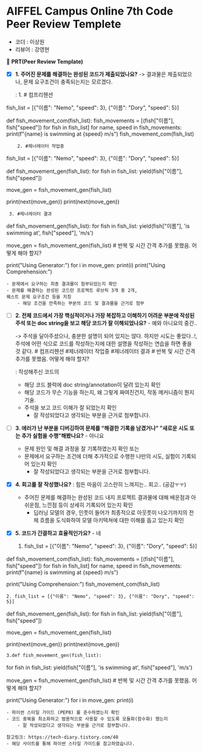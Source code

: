 # AIFFEL Campus Online 7th Code Peer Review Templete

- 코더 : 이상원
- 리뷰어 : 강영현



🔑 **PRT(Peer Review Template)**

- [x]  **1. 주어진 문제를 해결하는 완성된 코드가 제출되었나요?**
       -> 결과물은 제출되었으나, 문제 요구조건이 충족되는지는 모르겠다.
      
      : 1. # 컴프리헨션

fish_list = [{"이름": "Nemo", "speed": 3}, {"이름": "Dory", "speed": 5}]

def fish_movement_com(fish_list):
    fish_movements = [(fish["이름"], fish["speed"]) for fish in fish_list]
    for name, speed in fish_movements:
        print(f"{name} is swimming at {speed} m/s")
        fish_movement_com(fish_list)
        
        2. #제너레이터 작업중
        
fish_list = [{"이름": "Nemo", "speed": 3}, {"이름": "Dory", "speed": 5}]

def fish_movement_gen(fish_list):
  for fish in fish_list:
    yield(fish["이름"], fish["speed"])

move_gen = fish_movement_gen(fish_list)

print(next(move_gen))
print(next(move_gen))

     3. #제너레이터 결과

def fish_movement_gen(fish_list):
  for fish in fish_list:
    yield(fish["이름"], 'is swimming at', fish["speed"], 'm/s')

move_gen = fish_movement_gen(fish_list) # 반복 및 시간 간격 추가를 못했음. 어떻게 해야 할지?

print("Using Generator:")
for i in move_gen:
    print(i)
print("Using Comprehension:")

         

    - 문제에서 요구하는 최종 결과물이 첨부되었는지 확인
    - 문제를 해결하는 완성된 코드란 프로젝트 루브릭 3개 중 2개, 
    퀘스트 문제 요구조건 등을 지칭
        - 해당 조건을 만족하는 부분의 코드 및 결과물을 근거로 첨부
    
- [ ]  **2. 전체 코드에서 가장 핵심적이거나 가장 복잡하고 이해하기 어려운 부분에 작성된 
주석 또는 doc string을 보고 해당 코드가 잘 이해되었나요?** - 예와 아니요의 중간..

    -> 주석을 달아주셨으나, 충분한 설명이 되어 있지는 않다. 하지만 시도는 좋았다..!, 주석에 어떤 식으로 코드를 작성하는지에 대한 설명을
       작성하는 연습을 하면 좋을 것 같다.
       # 컴프리헨션
       #제너레이터 작업중
       #제너레이터 결과
       # 반복 및 시간 간격 추가를 못했음. 어떻게 해야 할지?

    
    : 작성해주신 코드의 
    - 해당 코드 블럭에 doc string/annotation이 달려 있는지 확인
    - 해당 코드가 무슨 기능을 하는지, 왜 그렇게 짜여진건지, 작동 메커니즘이 뭔지 기술.
    - 주석을 보고 코드 이해가 잘 되었는지 확인
        - 잘 작성되었다고 생각되는 부분을 근거로 첨부합니다.
        
- [ ]  **3. 에러가 난 부분을 디버깅하여 문제를 “해결한 기록을 남겼거나” 
”새로운 시도 또는 추가 실험을 수행”해봤나요?** - 아니요
    - 문제 원인 및 해결 과정을 잘 기록하였는지 확인 또는
    - 문제에서 요구하는 조건에 더해 추가적으로 수행한 나만의 시도, 
    실험이 기록되어 있는지 확인
        - 잘 작성되었다고 생각되는 부분을 근거로 첨부합니다.
        
- [x]  **4. 회고를 잘 작성했나요?**
    : 힘든 마음이 고스란히 느껴지는.. 회고.. (공감ㅜㅜ)

    - 주어진 문제를 해결하는 완성된 코드 내지 프로젝트 결과물에 대해
    배운점과 아쉬운점, 느낀점 등이 상세히 기록되어 있는지 확인
        - 딥러닝 모델의 경우,
        인풋이 들어가 최종적으로 아웃풋이 나오기까지의 전체 흐름을 도식화하여 
        모델 아키텍쳐에 대한 이해를 돕고 있는지 확인

- [x]  **5. 코드가 간결하고 효율적인가요?** - 네 
      1. fish_list = [{"이름": "Nemo", "speed": 3}, {"이름": "Dory", "speed": 5}]

def fish_movement_com(fish_list):
    fish_movements = [(fish["이름"], fish["speed"]) for fish in fish_list]
    for name, speed in fish_movements:
        print(f"{name} is swimming at {speed} m/s")

print("Using Comprehension:")
fish_movement_com(fish_list)

    2. fish_list = [{"이름": "Nemo", "speed": 3}, {"이름": "Dory", "speed": 5}]

def fish_movement_gen(fish_list):
  for fish in fish_list:
    yield(fish["이름"], fish["speed"])

move_gen = fish_movement_gen(fish_list)

print(next(move_gen))
print(next(move_gen))

    3.def fish_movement_gen(fish_list):
  for fish in fish_list:
    yield(fish["이름"], 'is swimming at', fish["speed"], 'm/s')

move_gen = fish_movement_gen(fish_list) # 반복 및 시간 간격 추가를 못했음. 어떻게 해야 할지?

print("Using Generator:")
for i in move_gen:
    print(i)
    
    - 파이썬 스타일 가이드 (PEP8) 를 준수하였는지 확인
    - 코드 중복을 최소화하고 범용적으로 사용할 수 있도록 모듈화(함수화) 했는지
        - 잘 작성되었다고 생각되는 부분을 근거로 첨부합니다.

    참고링크: https://tech-diary.tistory.com/40
    - 해당 사이트를 통해 파이썬 스타일 가이드를 참고하였습니다.
